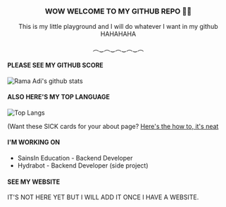 <h3 align="center">WOW WELCOME TO MY GITHUB REPO 🤯🤯</h3>
<p align="center">This is my little playground and I will do whatever I want in my github HAHAHAHA</p>
<p align="center">︵‿︵‿︵‿︵‿︵</p>

#### PLEASE SEE MY GITHUB SCORE 
![Rama Adi's github stats](https://github-readme-stats.vercel.app/api?username=rama-adi)

#### ALSO HERE'S MY TOP LANGUAGE
![Top Langs](https://github-readme-stats.vercel.app/api/top-langs/?username=rama-adi&layout=compact)

(Want these SICK cards for your about page? [Here's the how to, it's neat](https://github.com/anuraghazra/github-readme-stats)


#### I'M WORKING ON
* SainsIn Education - Backend Developer
* Hydrabot - Backend Developer (side project)

#### SEE MY WEBSITE
IT'S NOT HERE YET BUT I WILL ADD IT ONCE I HAVE A WEBSITE.

<!--
**rama-adi/rama-adi** is a ✨ _special_ ✨ repository because its `README.md` (this file) appears on your GitHub profile.

Here are some ideas to get you started:

- 🔭 I’m currently working on ...
- 🌱 I’m currently learning ...
- 👯 I’m looking to collaborate on ...
- 🤔 I’m looking for help with ...
- 💬 Ask me about ...
- 📫 How to reach me: ...
- 😄 Pronouns: ...
- ⚡ Fun fact: ...
-->
